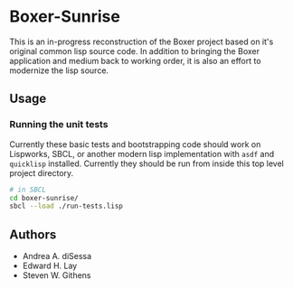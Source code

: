 # Boxer-Sunrise

This is an in-progress reconstruction of the Boxer project based on it's original common
lisp source code.  In addition to bringing the Boxer application and medium back to working
order, it is also an effort to modernize the lisp source.

## Usage

### Running the unit tests

Currently these basic tests and bootstrapping code should work on Lispworks, SBCL, or another
modern lisp implementation with `asdf` and `quicklisp` installed.  Currently they should be run
from inside this top level project directory.

```bash
# in SBCL
cd boxer-sunrise/
sbcl --load ./run-tests.lisp
```

## Authors

* Andrea A. diSessa
* Edward H. Lay
* Steven W. Githens
